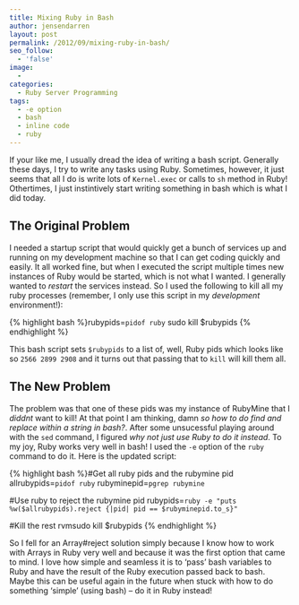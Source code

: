 ```yaml
---
title: Mixing Ruby in Bash
author: jensendarren
layout: post
permalink: /2012/09/mixing-ruby-in-bash/
seo_follow:
  - 'false'
image:
  -
categories:
  - Ruby Server Programming
tags:
  - -e option
  - bash
  - inline code
  - ruby
---
```

If your like me, I usually dread the idea of writing a bash script. Generally these days, I try to write any tasks using Ruby. Sometimes, however, it just seems that all I do is write lots of `Kernel.exec` or calls to `sh` method in Ruby! Othertimes, I just instintively start writing something in bash which is what I did today.

## The Original Problem

I needed a startup script that would quickly get a bunch of services up and running on my development machine so that I can get coding quickly and easily. It all worked fine, but when I executed the script multiple times new instances of Ruby would be started, which is not what I wanted. I generally wanted to *restart* the services instead. So I used the following to kill all my ruby processes (remember, I only use this script in my *development* environment!):

{% highlight bash %}rubypids=`pidof ruby`
sudo kill $rubypids
{% endhighlight %}

This bash script sets `$rubypids` to a list of, well, Ruby pids which looks like so `2566 2899 2908` and it turns out that passing that to `kill` will kill them all.

## The New Problem

The problem was that one of these pids was my instance of RubyMine that I *diddnt* want to kill! At that point I am thinking, damn *so how to do find and replace within a string in bash?*. After some unsucessful playing around with the `sed` command, I figured *why not just use Ruby to do it instead*. To my joy, Ruby works very well in bash! I used the `-e` option of the `ruby` command to do it. Here is the updated script:

{% highlight bash %}#Get all ruby pids and the rubymine pid
allrubypids=`pidof ruby`
rubyminepid=`pgrep rubymine`

#Use ruby to reject the rubymine pid
rubypids=`ruby -e "puts %w($allrubypids).reject {|pid| pid == $rubyminepid.to_s}"`

#Kill the rest
rvmsudo kill $rubypids
{% endhighlight %}

So I fell for an Array#reject solution simply because I know how to work with Arrays in Ruby very well and because it was the first option that came to mind. I love how simple and seamless it is to &#8216;pass&#8217; bash variables to Ruby and have the result of the Ruby execution passed back to bash. Maybe this can be useful again in the future when stuck with how to do something &#8216;simple&#8217; (using bash) &#8211; do it in Ruby instead!
